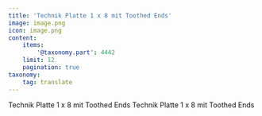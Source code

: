 ```yaml
---
title: 'Technik Platte 1 x 8 mit Toothed Ends'
image: image.png
icon: image.png
content:
    items:
        '@taxonomy.part': 4442
    limit: 12
    pagination: true
taxonomy:
    tag: translate
---
```


Technik Platte 1 x 8 mit Toothed Ends
Technik Platte 1 x 8 mit Toothed Ends
